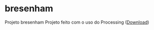 # bresenham
Projeto bresenham
Projeto feito com o uso do Processing ([Download](https://processing.org/download/))
